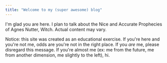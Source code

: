 ```yaml
---
title: "Welcome to my (super awesome) blog"
---
```


I'm glad you are here. I plan to talk about the Nice and Accurate Prophecies of Agnes Nutter, Witch. Actual content may vary.

Notice: this site was created as an educational exercise. If you're here and you're not me, odds are you're not in the right place. If you *are* me, please disregard this message. If you're almost me (ex: me from the future, me from another dimension, me slightly to the left), hi.
